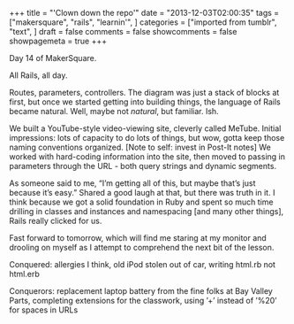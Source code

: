 +++
title = "'Clown down the repo'"
date = "2013-12-03T02:00:35"
tags = ["makersquare", "rails", "learnin'", ]
categories = ["imported from tumblr", "text", ]
draft = false
comments = false
showcomments = false
showpagemeta = true
+++

<p>Day 14 of MakerSquare.</p>
<p>All Rails, all day. </p>
<p>Routes, parameters, controllers. The diagram was just a stack of blocks at first, but once we started getting into building things, the language of Rails became natural. Well, maybe not <em>natural</em>, but familiar. Ish.</p>
<p>We built a YouTube-style video-viewing site, cleverly called MeTube. Initial impressions: lots of capacity to do lots of things, but wow, gotta keep those naming conventions organized. [Note to self: invest in Post-It notes] We worked with hard-coding information into the site, then moved to passing in parameters through the URL - both query strings and dynamic segments. </p>
<p>As someone said to me, &ldquo;I&rsquo;m getting all of this, but maybe that&rsquo;s just because it&rsquo;s easy.&rdquo; Shared a good laugh at that, but there was truth in it. I think because we got a solid foundation in Ruby and spent so much time drilling in classes and instances and namespacing [and many other things], Rails really clicked for us.</p>
<p>Fast forward to tomorrow, which will find me staring at my monitor and drooling on myself as I attempt to comprehend the next bit of the lesson.</p>
<p>Conquered: allergies I think, old iPod stolen out of car, writing html.rb not html.erb </p>
<p>Conquerors: replacement laptop battery from the fine folks at Bay Valley Parts, completing extensions for the classwork, using &rsquo;+&rsquo; instead of &rsquo;%20&rsquo; for spaces in URLs</p>